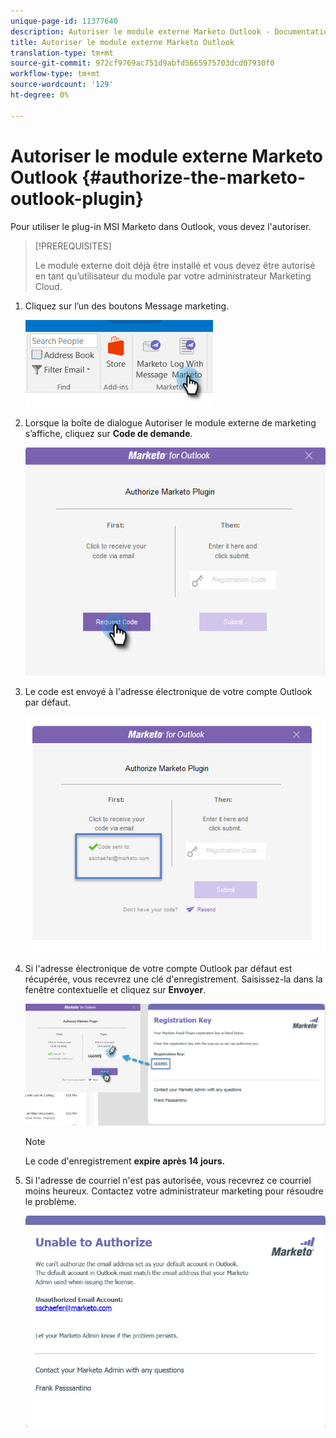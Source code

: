 ```yaml
---
unique-page-id: 11377640
description: Autoriser le module externe Marketo Outlook - Documentation du marketing - Documentation du produit
title: Autoriser le module externe Marketo Outlook
translation-type: tm+mt
source-git-commit: 972cf9769ac751d9abfd5665975703dcd07930f0
workflow-type: tm+mt
source-wordcount: '129'
ht-degree: 0%

---
```



# Autoriser le module externe Marketo Outlook {#authorize-the-marketo-outlook-plugin}

Pour utiliser le plug-in MSI Marketo dans Outlook, vous devez l&#39;autoriser.

>[!PREREQUISITES]
>
>Le module externe doit déjà être installé et vous devez être autorisé en tant qu’utilisateur du module par votre administrateur Marketing Cloud.

1. Cliquez sur l’un des boutons Message marketing.

   ![](assets/image2016-8-24-16-3a4-3a28.png)

1. Lorsque la boîte de dialogue Autoriser le module externe de marketing s’affiche, cliquez sur **Code de demande**.

   ![](assets/image2016-8-24-16-3a6-3a51.png)

1. Le code est envoyé à l&#39;adresse électronique de votre compte Outlook par défaut.

   ![](assets/image2016-8-24-16-3a8-3a36.png)

1. Si l&#39;adresse électronique de votre compte Outlook par défaut est récupérée, vous recevrez une clé d&#39;enregistrement. Saisissez-la dans la fenêtre contextuelle et cliquez sur **Envoyer**.

   ![](assets/image2016-8-24-16-3a12-3a48.png)

   >[!NOTE]
   >
   >Le code d&#39;enregistrement **expire après 14 jours.**

1. Si l&#39;adresse de courriel n&#39;est pas autorisée, vous recevrez ce courriel moins heureux. Contactez votre administrateur marketing pour résoudre le problème.

   ![](assets/image2016-8-24-16-3a25-3a27.png)
